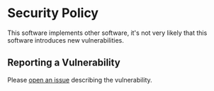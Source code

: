 # Security Policy

This software implements other software, it's not very likely that this
software introduces new vulnerabilities.

## Reporting a Vulnerability

Please [open an issue](https://github.com/tehtbl/ansible-role-skeleton/issues)
describing the vulnerability.
